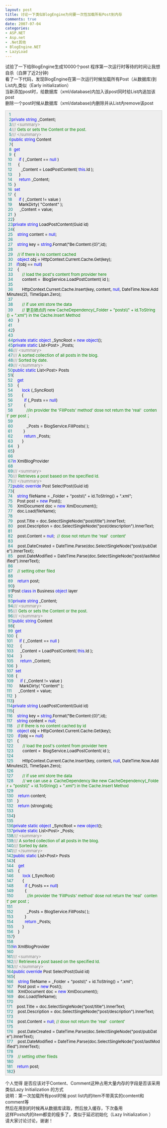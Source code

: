 ```yaml
---
layout: post
title: 讨论一下类似BlogEngine为何要一次性加载所有Post到内存
comments: true
date: 2007-07-04
categories:
- ASP.NET
- Asp.net
- .Net其他
- BlogEngine.NET
- LazyLoad
---
```


<p>试验了一下给BlogEngine生成10000个post 程序第一次运行时等待的时间让我想自杀（白屏了近2分钟)<br />看了一下代码，发现BlogEngine在第一次运行时候加载所有Post（从数据库)到List内,类似（Early initialization）<br />当新添加post时，给数据库（xml/database)内加入该post同时给List内追加该post<br />删除一个post时候从数据库（xml/database)内删除并从List内remove该post</p>
<div style="padding-right: 5px; padding-left: 4px; font-size: 13px; padding-bottom: 4px; width: 98%; word-break: break-all; padding-top: 4px; background-color: #eeeeee; border: #cccccc 1px solid;">
<span style="COLOR: #008080">  1</span><span style="COLOR: #000000"><br /></span><span style="COLOR: #008080">  2</span><span style="COLOR: #0000ff">private</span><span style="COLOR: #000000"> </span><span style="COLOR: #0000ff">string</span><span style="COLOR: #000000"> _Content;<br /></span><span style="COLOR: #008080">  3</span><span id="Codehighlighter1_26_96_Closed_Text" style="BORDER-RIGHT: #808080 1px solid; BORDER-TOP: #808080 1px solid; DISPLAY: none; BORDER-LEFT: #808080 1px solid; BORDER-BOTTOM: #808080 1px solid; BACKGROUND-COLOR: #ffffff">/**/</span><span id="Codehighlighter1_26_96_Open_Text"><span style="COLOR: #808080">///</span><span style="COLOR: #008000"> </span><span style="COLOR: #808080">&lt;summary&gt;</span><span style="COLOR: #008000"><br /></span><span style="COLOR: #008080">  4</span><span style="COLOR: #808080">///</span><span style="COLOR: #008000"> Gets or sets the Content or the post.<br /></span><span style="COLOR: #008080">  5</span><span style="COLOR: #808080">///</span><span style="COLOR: #008000"> </span><span style="COLOR: #808080">&lt;/summary&gt;</span></span><br /><span style="COLOR: #008080">  6</span><span style="COLOR: #0000ff">public</span><span style="COLOR: #000000"> </span><span style="COLOR: #0000ff">string</span><span style="COLOR: #000000"> Content<br /></span><span style="COLOR: #008080">  7</span><span id="Codehighlighter1_119_341_Open_Text"><span style="COLOR: #000000">{<br /></span><span style="COLOR: #008080">  8</span><span style="COLOR: #000000">  </span><span style="COLOR: #0000ff">get</span><span style="COLOR: #000000"><br /></span><span style="COLOR: #008080">  9</span><span style="COLOR: #000000">  </span><span id="Codehighlighter1_129_243_Open_Text"><span style="COLOR: #000000">{<br /></span><span style="COLOR: #008080"> 10</span><span style="COLOR: #000000">      </span><span style="COLOR: #0000ff">if</span><span style="COLOR: #000000"> ( _Content </span><span style="COLOR: #000000">==</span><span style="COLOR: #000000"> </span><span style="COLOR: #0000ff">null</span><span style="COLOR: #000000"> )<br /></span><span style="COLOR: #008080"> 11</span><span style="COLOR: #000000">      </span><span id="Codehighlighter1_167_216_Open_Text"><span style="COLOR: #000000">{<br /></span><span style="COLOR: #008080"> 12</span><span style="COLOR: #000000">        _Content </span><span style="COLOR: #000000">=</span><span style="COLOR: #000000"> LoadPostContent( </span><span style="COLOR: #0000ff">this</span><span style="COLOR: #000000">.Id );<br /></span><span style="COLOR: #008080"> 13</span><span style="COLOR: #000000">      }</span></span><span style="COLOR: #000000"><br /></span><span style="COLOR: #008080"> 14</span><span style="COLOR: #000000">      </span><span style="COLOR: #0000ff">return</span><span style="COLOR: #000000"> _Content;<br /></span><span style="COLOR: #008080"> 15</span><span style="COLOR: #000000">  }</span></span><span style="COLOR: #000000"><br /></span><span style="COLOR: #008080"> 16</span><span style="COLOR: #000000">  </span><span style="COLOR: #0000ff">set</span><span style="COLOR: #000000"><br /></span><span style="COLOR: #008080"> 17</span><span style="COLOR: #000000">  </span><span id="Codehighlighter1_253_339_Open_Text"><span style="COLOR: #000000">{<br /></span><span style="COLOR: #008080"> 18</span><span style="COLOR: #000000">      </span><span style="COLOR: #0000ff">if</span><span style="COLOR: #000000"> ( _Content </span><span style="COLOR: #000000">!=</span><span style="COLOR: #000000"> value )<br /></span><span style="COLOR: #008080"> 19</span><span style="COLOR: #000000">      MarkDirty( </span><span style="COLOR: #000000">"</span><span style="COLOR: #000000">Content</span><span style="COLOR: #000000">"</span><span style="COLOR: #000000"> );<br /></span><span style="COLOR: #008080"> 20</span><span style="COLOR: #000000">      _Content </span><span style="COLOR: #000000">=</span><span style="COLOR: #000000"> value;<br /></span><span style="COLOR: #008080"> 21</span><span style="COLOR: #000000">  }</span></span><span style="COLOR: #000000"><br /></span><span style="COLOR: #008080"> 22</span><span style="COLOR: #000000">}</span></span><span style="COLOR: #000000"><br /></span><span style="COLOR: #008080"> 23</span><span style="COLOR: #0000ff">private</span><span style="COLOR: #000000"> </span><span style="COLOR: #0000ff">string</span><span style="COLOR: #000000"> LoadPostContent(Guid id)<br /></span><span style="COLOR: #008080"> 24</span><span id="Codehighlighter1_383_913_Open_Text"><span style="COLOR: #000000">{    <br /></span><span style="COLOR: #008080"> 25</span><span style="COLOR: #000000">    </span><span style="COLOR: #0000ff">string</span><span style="COLOR: #000000"> content </span><span style="COLOR: #000000">=</span><span style="COLOR: #000000"> </span><span style="COLOR: #0000ff">null</span><span style="COLOR: #000000">;<br /></span><span style="COLOR: #008080"> 26</span><span style="COLOR: #000000">    <br /></span><span style="COLOR: #008080"> 27</span><span style="COLOR: #000000">    </span><span style="COLOR: #0000ff">string</span><span style="COLOR: #000000"> key </span><span style="COLOR: #000000">=</span><span style="COLOR: #000000"> </span><span style="COLOR: #0000ff">string</span><span style="COLOR: #000000">.Format(</span><span style="COLOR: #000000">"</span><span style="COLOR: #000000">Be:Content:{0}</span><span style="COLOR: #000000">"</span><span style="COLOR: #000000">,id);<br /></span><span style="COLOR: #008080"> 28</span><span style="COLOR: #000000">    <br /></span><span style="COLOR: #008080"> 29</span><span style="COLOR: #000000">    </span><span style="COLOR: #008000">//</span><span style="COLOR: #008000"> if there is no content cached</span><span style="COLOR: #008000"><br /></span><span style="COLOR: #008080"> 30</span><span style="COLOR: #000000">    </span><span style="COLOR: #0000ff">object</span><span style="COLOR: #000000"> obj </span><span style="COLOR: #000000">=</span><span style="COLOR: #000000"> HttpContext.Current.Cache.Get(key);<br /></span><span style="COLOR: #008080"> 31</span><span style="COLOR: #000000">    </span><span style="COLOR: #0000ff">if</span><span style="COLOR: #000000">(obj </span><span style="COLOR: #000000">==</span><span style="COLOR: #000000"> </span><span style="COLOR: #0000ff">null</span><span style="COLOR: #000000">)<br /></span><span style="COLOR: #008080"> 32</span><span style="COLOR: #000000">    </span><span id="Codehighlighter1_566_910_Open_Text"><span style="COLOR: #000000">{<br /></span><span style="COLOR: #008080"> 33</span><span style="COLOR: #000000">        </span><span style="COLOR: #008000">//</span><span style="COLOR: #008000"> load the post's content from provider here</span><span style="COLOR: #008000"><br /></span><span style="COLOR: #008080"> 34</span><span style="COLOR: #000000">        content </span><span style="COLOR: #000000">=</span><span style="COLOR: #000000">  BlogService.LoadPostContent( id );<br /></span><span style="COLOR: #008080"> 35</span><span style="COLOR: #000000">        <br /></span><span style="COLOR: #008080"> 36</span><span style="COLOR: #000000">        HttpContext.Current.Cache.Insert(key, content, </span><span style="COLOR: #0000ff">null</span><span style="COLOR: #000000">, DateTime.Now.AddMinutes(</span><span style="COLOR: #000000">2</span><span style="COLOR: #000000">), TimeSpan.Zero);<br /></span><span style="COLOR: #008080"> 37</span><span style="COLOR: #000000">            <br /></span><span style="COLOR: #008080"> 38</span><span style="COLOR: #000000">        </span><span style="COLOR: #008000">//</span><span style="COLOR: #008000"> if use xml store the data <br /></span><span style="COLOR: #008080"> 39</span><span style="COLOR: #008000">        </span><span style="COLOR: #008000">//</span><span style="COLOR: #008000"> 更丑陋点的 new CacheDependency(_Folder + "posts\\" + id.ToString() + ".xml") in the Cache.Insert Method </span><span style="COLOR: #008000"><br /></span><span style="COLOR: #008080"> 40</span><span style="COLOR: #000000">    }</span></span><span style="COLOR: #000000"><br /></span><span style="COLOR: #008080"> 41</span><span style="COLOR: #000000"><br /></span><span style="COLOR: #008080"> 42</span><span style="COLOR: #000000">}</span></span><span style="COLOR: #000000"><br /></span><span style="COLOR: #008080"> 43</span><span style="COLOR: #000000"><br /></span><span style="COLOR: #008080"> 44</span><span style="COLOR: #0000ff">private</span><span style="COLOR: #000000"> </span><span style="COLOR: #0000ff">static</span><span style="COLOR: #000000"> </span><span style="COLOR: #0000ff">object</span><span style="COLOR: #000000"> _SyncRoot </span><span style="COLOR: #000000">=</span><span style="COLOR: #000000"> </span><span style="COLOR: #0000ff">new</span><span style="COLOR: #000000"> </span><span style="COLOR: #0000ff">object</span><span style="COLOR: #000000">();<br /></span><span style="COLOR: #008080"> 45</span><span style="COLOR: #0000ff">private</span><span style="COLOR: #000000"> </span><span style="COLOR: #0000ff">static</span><span style="COLOR: #000000"> List</span><span style="COLOR: #000000">&lt;</span><span style="COLOR: #000000">Post</span><span style="COLOR: #000000">&gt;</span><span style="COLOR: #000000"> _Posts;<br /></span><span style="COLOR: #008080"> 46</span><span id="Codehighlighter1_998_1096_Closed_Text" style="BORDER-RIGHT: #808080 1px solid; BORDER-TOP: #808080 1px solid; DISPLAY: none; BORDER-LEFT: #808080 1px solid; BORDER-BOTTOM: #808080 1px solid; BACKGROUND-COLOR: #ffffff">/**/</span><span id="Codehighlighter1_998_1096_Open_Text"><span style="COLOR: #808080">///</span><span style="COLOR: #008000"> </span><span style="COLOR: #808080">&lt;summary&gt;</span><span style="COLOR: #008000"><br /></span><span style="COLOR: #008080"> 47</span><span style="COLOR: #808080">///</span><span style="COLOR: #008000"> A sorted collection of all posts in the blog.<br /></span><span style="COLOR: #008080"> 48</span><span style="COLOR: #808080">///</span><span style="COLOR: #008000"> Sorted by date.<br /></span><span style="COLOR: #008080"> 49</span><span style="COLOR: #808080">///</span><span style="COLOR: #008000"> </span><span style="COLOR: #808080">&lt;/summary&gt;</span></span><br /><span style="COLOR: #008080"> 50</span><span style="COLOR: #0000ff">public</span><span style="COLOR: #000000"> </span><span style="COLOR: #0000ff">static</span><span style="COLOR: #000000"> List</span><span style="COLOR: #000000">&lt;</span><span style="COLOR: #000000">Post</span><span style="COLOR: #000000">&gt;</span><span style="COLOR: #000000"> Posts<br /></span><span style="COLOR: #008080"> 51</span><span id="Codehighlighter1_1128_1351_Open_Text"><span style="COLOR: #000000">{<br /></span><span style="COLOR: #008080"> 52</span><span style="COLOR: #000000">    </span><span style="COLOR: #0000ff">get</span><span style="COLOR: #000000"><br /></span><span style="COLOR: #008080"> 53</span><span style="COLOR: #000000">    </span><span id="Codehighlighter1_1136_1349_Open_Text"><span style="COLOR: #000000">{<br /></span><span style="COLOR: #008080"> 54</span><span style="COLOR: #000000">        </span><span style="COLOR: #0000ff">lock</span><span style="COLOR: #000000"> (_SyncRoot)<br /></span><span style="COLOR: #008080"> 55</span><span style="COLOR: #000000">        </span><span id="Codehighlighter1_1159_1346_Open_Text"><span style="COLOR: #000000">{<br /></span><span style="COLOR: #008080"> 56</span><span style="COLOR: #000000"><img src="/images/hbz_images/9432c27b-2893-4018-946c-4bf16f270ce1.gif0" alt="" align="top">          </span><span style="COLOR: #0000ff">if</span><span style="COLOR: #000000"> (_Posts </span><span style="COLOR: #000000">==</span><span style="COLOR: #000000"> </span><span style="COLOR: #0000ff">null</span><span style="COLOR: #000000">)<br /></span><span style="COLOR: #008080"> 57</span><span style="COLOR: #000000"><img id="Codehighlighter1_1189_1323_Open_Image" onclick="this.style.display='none'; Codehighlighter1_1189_1323_Open_Text.style.display='none'; Codehighlighter1_1189_1323_Closed_Image.style.display='inline'; Codehighlighter1_1189_1323_Closed_Text.style.display='inline';" src="/images/hbz_images/9432c27b-2893-4018-946c-4bf16f270ce1.gif3" alt="" align="top">          </span><span id="Codehighlighter1_1189_1323_Open_Text"><span style="COLOR: #000000">{<br /></span><span style="COLOR: #008080"> 58</span><span style="COLOR: #000000">            </span><span style="COLOR: #008000">//</span><span style="COLOR: #008000">in provider the 'FillPosts' method' dose not return the 'real'  content' per post； </span><span style="COLOR: #008000"><br /></span><span style="COLOR: #008080"> 59</span><span style="COLOR: #008000"><img src="/images/hbz_images/9432c27b-2893-4018-946c-4bf16f270ce1.gif0" alt="" align="top"></span><span style="COLOR: #000000"><br /></span><span style="COLOR: #008080"> 60</span><span style="COLOR: #000000"><img src="/images/hbz_images/9432c27b-2893-4018-946c-4bf16f270ce1.gif0" alt="" align="top">            _Posts </span><span style="COLOR: #000000">=</span><span style="COLOR: #000000"> BlogService.FillPosts( );<br /></span><span style="COLOR: #008080"> 61</span><span style="COLOR: #000000">          }</span></span><span style="COLOR: #000000"><br /></span><span style="COLOR: #008080"> 62</span><span style="COLOR: #000000">          </span><span style="COLOR: #0000ff">return</span><span style="COLOR: #000000"> _Posts;<br /></span><span style="COLOR: #008080"> 63</span><span style="COLOR: #000000">        }</span></span><span style="COLOR: #000000"><br /></span><span style="COLOR: #008080"> 64</span><span style="COLOR: #000000">    }</span></span><span style="COLOR: #000000"><br /></span><span style="COLOR: #008080"> 65</span><span style="COLOR: #000000">}</span></span><span style="COLOR: #000000"><br /></span><span style="COLOR: #008080"> 66</span><span style="COLOR: #000000"><br /></span><span style="COLOR: #008080"> 67</span><span style="COLOR: #0000ff">in</span><span style="COLOR: #000000"> XmlBlogProvider<br /></span><span style="COLOR: #008080"> 68</span><span style="COLOR: #000000"><br /></span><span style="COLOR: #008080"> 69</span><span id="Codehighlighter1_1374_1450_Closed_Text" style="BORDER-RIGHT: #808080 1px solid; BORDER-TOP: #808080 1px solid; DISPLAY: none; BORDER-LEFT: #808080 1px solid; BORDER-BOTTOM: #808080 1px solid; BACKGROUND-COLOR: #ffffff">/**/</span><span id="Codehighlighter1_1374_1450_Open_Text"><span style="COLOR: #808080">///</span><span style="COLOR: #008000"> </span><span style="COLOR: #808080">&lt;summary&gt;</span><span style="COLOR: #008000"><br /></span><span style="COLOR: #008080"> 70</span><span style="COLOR: #008000"><img src="/images/hbz_images/9432c27b-2893-4018-946c-4bf16f270ce1.gif0" alt="" align="top"></span><span style="COLOR: #808080">///</span><span style="COLOR: #008000"> Retrieves a post based on the specified Id.<br /></span><span style="COLOR: #008080"> 71</span><span style="COLOR: #008000"><img src="/images/hbz_images/9432c27b-2893-4018-946c-4bf16f270ce1.gif1" alt="" align="top"></span><span style="COLOR: #808080">///</span><span style="COLOR: #008000"> </span><span style="COLOR: #808080">&lt;/summary&gt;</span></span><br /><span style="COLOR: #008080"> 72</span><img src="/images/hbz_images/c235e789-7a8e-44fc-aa05-76f3ffaeceec.gif7" alt="" align="top"><span style="COLOR: #0000ff">public</span><span style="COLOR: #000000"> </span><span style="COLOR: #0000ff">override</span><span style="COLOR: #000000"> Post SelectPost(Guid id)<br /></span><span style="COLOR: #008080"> 73</span><span style="COLOR: #000000"><img id="Codehighlighter1_1492_2058_Open_Image" onclick="this.style.display='none'; Codehighlighter1_1492_2058_Open_Text.style.display='none'; Codehighlighter1_1492_2058_Closed_Image.style.display='inline'; Codehighlighter1_1492_2058_Closed_Text.style.display='inline';" src="/images/hbz_images/c235e789-7a8e-44fc-aa05-76f3ffaeceec.gif8" alt="" align="top"><img id="Codehighlighter1_1492_2058_Closed_Image" style="DISPLAY: none" onclick="this.style.display='none'; Codehighlighter1_1492_2058_Closed_Text.style.display='none'; Codehighlighter1_1492_2058_Open_Image.style.display='inline'; Codehighlighter1_1492_2058_Open_Text.style.display='inline';" src="/images/hbz_images/c235e789-7a8e-44fc-aa05-76f3ffaeceec.gif9" alt="" align="top"></span><span id="Codehighlighter1_1492_2058_Closed_Text" style="BORDER-RIGHT: #808080 1px solid; BORDER-TOP: #808080 1px solid; DISPLAY: none; BORDER-LEFT: #808080 1px solid; BORDER-BOTTOM: #808080 1px solid; BACKGROUND-COLOR: #ffffff"><img src="/images/hbz_images/9432c27b-2893-4018-946c-4bf16f270ce1.gif2" alt=""></span><span id="Codehighlighter1_1492_2058_Open_Text"><span style="COLOR: #000000">{<br /></span><span style="COLOR: #008080"> 74</span><span style="COLOR: #000000"><img src="/images/hbz_images/9432c27b-2893-4018-946c-4bf16f270ce1.gif0" alt="" align="top">    </span><span style="COLOR: #0000ff">string</span><span style="COLOR: #000000"> fileName </span><span style="COLOR: #000000">=</span><span style="COLOR: #000000"> _Folder </span><span style="COLOR: #000000">+</span><span style="COLOR: #000000"> </span><span style="COLOR: #000000">"</span><span style="COLOR: #000000">posts\\</span><span style="COLOR: #000000">"</span><span style="COLOR: #000000"> </span><span style="COLOR: #000000">+</span><span style="COLOR: #000000"> id.ToString() </span><span style="COLOR: #000000">+</span><span style="COLOR: #000000"> </span><span style="COLOR: #000000">"</span><span style="COLOR: #000000">.xml</span><span style="COLOR: #000000">"</span><span style="COLOR: #000000">;<br /></span><span style="COLOR: #008080"> 75</span><span style="COLOR: #000000"><img src="/images/hbz_images/9432c27b-2893-4018-946c-4bf16f270ce1.gif0" alt="" align="top">    Post post </span><span style="COLOR: #000000">=</span><span style="COLOR: #000000"> </span><span style="COLOR: #0000ff">new</span><span style="COLOR: #000000"> Post();<br /></span><span style="COLOR: #008080"> 76</span><span style="COLOR: #000000"><img src="/images/hbz_images/9432c27b-2893-4018-946c-4bf16f270ce1.gif0" alt="" align="top">    XmlDocument doc </span><span style="COLOR: #000000">=</span><span style="COLOR: #000000"> </span><span style="COLOR: #0000ff">new</span><span style="COLOR: #000000"> XmlDocument();<br /></span><span style="COLOR: #008080"> 77</span><span style="COLOR: #000000"><img src="/images/hbz_images/9432c27b-2893-4018-946c-4bf16f270ce1.gif0" alt="" align="top">    doc.Load(fileName);<br /></span><span style="COLOR: #008080"> 78</span><span style="COLOR: #000000"><img src="/images/hbz_images/9432c27b-2893-4018-946c-4bf16f270ce1.gif0" alt="" align="top"><br /></span><span style="COLOR: #008080"> 79</span><span style="COLOR: #000000"><img src="/images/hbz_images/9432c27b-2893-4018-946c-4bf16f270ce1.gif0" alt="" align="top">    post.Title </span><span style="COLOR: #000000">=</span><span style="COLOR: #000000"> doc.SelectSingleNode(</span><span style="COLOR: #000000">"</span><span style="COLOR: #000000">post/title</span><span style="COLOR: #000000">"</span><span style="COLOR: #000000">).InnerText;<br /></span><span style="COLOR: #008080"> 80</span><span style="COLOR: #000000"><img src="/images/hbz_images/9432c27b-2893-4018-946c-4bf16f270ce1.gif0" alt="" align="top">    post.Description </span><span style="COLOR: #000000">=</span><span style="COLOR: #000000"> doc.SelectSingleNode(</span><span style="COLOR: #000000">"</span><span style="COLOR: #000000">post/description</span><span style="COLOR: #000000">"</span><span style="COLOR: #000000">).InnerText;<br /></span><span style="COLOR: #008080"> 81</span><span style="COLOR: #000000"><img src="/images/hbz_images/9432c27b-2893-4018-946c-4bf16f270ce1.gif0" alt="" align="top"><br /></span><span style="COLOR: #008080"> 82</span><span style="COLOR: #000000"><img src="/images/hbz_images/9432c27b-2893-4018-946c-4bf16f270ce1.gif0" alt="" align="top">    post.Content </span><span style="COLOR: #000000">=</span><span style="COLOR: #000000"> </span><span style="COLOR: #0000ff">null</span><span style="COLOR: #000000">;  </span><span style="COLOR: #008000">//</span><span style="COLOR: #008000"> dose not return the 'real'  content'</span><span style="COLOR: #008000"><br /></span><span style="COLOR: #008080"> 83</span><span style="COLOR: #008000"><img src="/images/hbz_images/9432c27b-2893-4018-946c-4bf16f270ce1.gif0" alt="" align="top"></span><span style="COLOR: #000000"><br /></span><span style="COLOR: #008080"> 84</span><span style="COLOR: #000000"><img src="/images/hbz_images/9432c27b-2893-4018-946c-4bf16f270ce1.gif0" alt="" align="top">    post.DateCreated </span><span style="COLOR: #000000">=</span><span style="COLOR: #000000"> DateTime.Parse(doc.SelectSingleNode(</span><span style="COLOR: #000000">"</span><span style="COLOR: #000000">post/pubDate</span><span style="COLOR: #000000">"</span><span style="COLOR: #000000">).InnerText);<br /></span><span style="COLOR: #008080"> 85</span><span style="COLOR: #000000"><img src="/images/hbz_images/9432c27b-2893-4018-946c-4bf16f270ce1.gif0" alt="" align="top">    post.DateModified </span><span style="COLOR: #000000">=</span><span style="COLOR: #000000"> DateTime.Parse(doc.SelectSingleNode(</span><span style="COLOR: #000000">"</span><span style="COLOR: #000000">post/lastModified</span><span style="COLOR: #000000">"</span><span style="COLOR: #000000">).InnerText);<br /></span><span style="COLOR: #008080"> 86</span><span style="COLOR: #000000"><img src="/images/hbz_images/9432c27b-2893-4018-946c-4bf16f270ce1.gif0" alt="" align="top">    <br /></span><span style="COLOR: #008080"> 87</span><span style="COLOR: #000000"><img src="/images/hbz_images/9432c27b-2893-4018-946c-4bf16f270ce1.gif0" alt="" align="top">    </span><span style="COLOR: #008000">//</span><span style="COLOR: #008000"> setting other filed</span><span style="COLOR: #008000"><br /></span><span style="COLOR: #008080"> 88</span><span style="COLOR: #008000"><img src="/images/hbz_images/9432c27b-2893-4018-946c-4bf16f270ce1.gif0" alt="" align="top"></span><span style="COLOR: #000000"><br /></span><span style="COLOR: #008080"> 89</span><span style="COLOR: #000000"><img src="/images/hbz_images/9432c27b-2893-4018-946c-4bf16f270ce1.gif0" alt="" align="top">    </span><span style="COLOR: #0000ff">return</span><span style="COLOR: #000000"> post;<br /></span><span style="COLOR: #008080"> 90</span><span style="COLOR: #000000"><img src="/images/hbz_images/9432c27b-2893-4018-946c-4bf16f270ce1.gif1" alt="" align="top">}</span></span><span style="COLOR: #000000"><br /></span><span style="COLOR: #008080"> 91</span><span style="COLOR: #000000"><img src="/images/hbz_images/c235e789-7a8e-44fc-aa05-76f3ffaeceec.gif7" alt="" align="top">Post </span><span style="COLOR: #0000ff">class</span><span style="COLOR: #000000"> </span><span style="COLOR: #0000ff">in</span><span style="COLOR: #000000"> Business </span><span style="COLOR: #0000ff">object</span><span style="COLOR: #000000"> layer<br /></span><span style="COLOR: #008080"> 92</span><span style="COLOR: #000000"><img src="/images/hbz_images/c235e789-7a8e-44fc-aa05-76f3ffaeceec.gif7" alt="" align="top"><br /></span><span style="COLOR: #008080"> 93</span><span style="COLOR: #000000"><img src="/images/hbz_images/c235e789-7a8e-44fc-aa05-76f3ffaeceec.gif7" alt="" align="top"></span><span style="COLOR: #0000ff">private</span><span style="COLOR: #000000"> </span><span style="COLOR: #0000ff">string</span><span style="COLOR: #000000"> _Content;<br /></span><span style="COLOR: #008080"> 94</span><span style="COLOR: #000000"><img id="Codehighlighter1_2122_2192_Open_Image" onclick="this.style.display='none'; Codehighlighter1_2122_2192_Open_Text.style.display='none'; Codehighlighter1_2122_2192_Closed_Image.style.display='inline'; Codehighlighter1_2122_2192_Closed_Text.style.display='inline';" src="/images/hbz_images/c235e789-7a8e-44fc-aa05-76f3ffaeceec.gif8" alt="" align="top"><img id="Codehighlighter1_2122_2192_Closed_Image" style="DISPLAY: none" onclick="this.style.display='none'; Codehighlighter1_2122_2192_Closed_Text.style.display='none'; Codehighlighter1_2122_2192_Open_Image.style.display='inline'; Codehighlighter1_2122_2192_Open_Text.style.display='inline';" src="/images/hbz_images/c235e789-7a8e-44fc-aa05-76f3ffaeceec.gif9" alt="" align="top"></span><span id="Codehighlighter1_2122_2192_Closed_Text" style="BORDER-RIGHT: #808080 1px solid; BORDER-TOP: #808080 1px solid; DISPLAY: none; BORDER-LEFT: #808080 1px solid; BORDER-BOTTOM: #808080 1px solid; BACKGROUND-COLOR: #ffffff">/**/</span><span id="Codehighlighter1_2122_2192_Open_Text"><span style="COLOR: #808080">///</span><span style="COLOR: #008000"> </span><span style="COLOR: #808080">&lt;summary&gt;</span><span style="COLOR: #008000"><br /></span><span style="COLOR: #008080"> 95</span><span style="COLOR: #008000"><img src="/images/hbz_images/9432c27b-2893-4018-946c-4bf16f270ce1.gif0" alt="" align="top"></span><span style="COLOR: #808080">///</span><span style="COLOR: #008000"> Gets or sets the Content or the post.<br /></span><span style="COLOR: #008080"> 96</span><span style="COLOR: #008000"><img src="/images/hbz_images/9432c27b-2893-4018-946c-4bf16f270ce1.gif1" alt="" align="top"></span><span style="COLOR: #808080">///</span><span style="COLOR: #008000"> </span><span style="COLOR: #808080">&lt;/summary&gt;</span></span><br /><span style="COLOR: #008080"> 97</span><img src="/images/hbz_images/c235e789-7a8e-44fc-aa05-76f3ffaeceec.gif7" alt="" align="top"><span style="COLOR: #0000ff">public</span><span style="COLOR: #000000"> </span><span style="COLOR: #0000ff">string</span><span style="COLOR: #000000"> Content<br /></span><span style="COLOR: #008080"> 98</span><span style="COLOR: #000000"><img id="Codehighlighter1_2215_2438_Open_Image" onclick="this.style.display='none'; Codehighlighter1_2215_2438_Open_Text.style.display='none'; Codehighlighter1_2215_2438_Closed_Image.style.display='inline'; Codehighlighter1_2215_2438_Closed_Text.style.display='inline';" src="/images/hbz_images/c235e789-7a8e-44fc-aa05-76f3ffaeceec.gif8" alt="" align="top"><img id="Codehighlighter1_2215_2438_Closed_Image" style="DISPLAY: none" onclick="this.style.display='none'; Codehighlighter1_2215_2438_Closed_Text.style.display='none'; Codehighlighter1_2215_2438_Open_Image.style.display='inline'; Codehighlighter1_2215_2438_Open_Text.style.display='inline';" src="/images/hbz_images/c235e789-7a8e-44fc-aa05-76f3ffaeceec.gif9" alt="" align="top"></span><span id="Codehighlighter1_2215_2438_Closed_Text" style="BORDER-RIGHT: #808080 1px solid; BORDER-TOP: #808080 1px solid; DISPLAY: none; BORDER-LEFT: #808080 1px solid; BORDER-BOTTOM: #808080 1px solid; BACKGROUND-COLOR: #ffffff"><img src="/images/hbz_images/9432c27b-2893-4018-946c-4bf16f270ce1.gif2" alt=""></span><span id="Codehighlighter1_2215_2438_Open_Text"><span style="COLOR: #000000">{<br /></span><span style="COLOR: #008080"> 99</span><span style="COLOR: #000000"><img src="/images/hbz_images/9432c27b-2893-4018-946c-4bf16f270ce1.gif0" alt="" align="top">  </span><span style="COLOR: #0000ff">get</span><span style="COLOR: #000000"><br /></span><span style="COLOR: #008080">100</span><span style="COLOR: #000000"><img id="Codehighlighter1_2225_2340_Open_Image" onclick="this.style.display='none'; Codehighlighter1_2225_2340_Open_Text.style.display='none'; Codehighlighter1_2225_2340_Closed_Image.style.display='inline'; Codehighlighter1_2225_2340_Closed_Text.style.display='inline';" src="/images/hbz_images/9432c27b-2893-4018-946c-4bf16f270ce1.gif3" alt="" align="top"><img id="Codehighlighter1_2225_2340_Closed_Image" style="DISPLAY: none" onclick="this.style.display='none'; Codehighlighter1_2225_2340_Closed_Text.style.display='none'; Codehighlighter1_2225_2340_Open_Image.style.display='inline'; Codehighlighter1_2225_2340_Open_Text.style.display='inline';" src="/images/hbz_images/9432c27b-2893-4018-946c-4bf16f270ce1.gif4" alt="" align="top">  </span><span id="Codehighlighter1_2225_2340_Closed_Text" style="BORDER-RIGHT: #808080 1px solid; BORDER-TOP: #808080 1px solid; DISPLAY: none; BORDER-LEFT: #808080 1px solid; BORDER-BOTTOM: #808080 1px solid; BACKGROUND-COLOR: #ffffff"><img src="/images/hbz_images/9432c27b-2893-4018-946c-4bf16f270ce1.gif2" alt=""></span><span id="Codehighlighter1_2225_2340_Open_Text"><span style="COLOR: #000000">{<br /></span><span style="COLOR: #008080">101</span><span style="COLOR: #000000"><img src="/images/hbz_images/9432c27b-2893-4018-946c-4bf16f270ce1.gif0" alt="" align="top">      </span><span style="COLOR: #0000ff">if</span><span style="COLOR: #000000"> ( _Content </span><span style="COLOR: #000000">==</span><span style="COLOR: #000000"> </span><span style="COLOR: #0000ff">null</span><span style="COLOR: #000000"> )<br /></span><span style="COLOR: #008080">102</span><span style="COLOR: #000000"><img id="Codehighlighter1_2263_2313_Open_Image" onclick="this.style.display='none'; Codehighlighter1_2263_2313_Open_Text.style.display='none'; Codehighlighter1_2263_2313_Closed_Image.style.display='inline'; Codehighlighter1_2263_2313_Closed_Text.style.display='inline';" src="/images/hbz_images/9432c27b-2893-4018-946c-4bf16f270ce1.gif3" alt="" align="top"><img id="Codehighlighter1_2263_2313_Closed_Image" style="DISPLAY: none" onclick="this.style.display='none'; Codehighlighter1_2263_2313_Closed_Text.style.display='none'; Codehighlighter1_2263_2313_Open_Image.style.display='inline'; Codehighlighter1_2263_2313_Open_Text.style.display='inline';" src="/images/hbz_images/9432c27b-2893-4018-946c-4bf16f270ce1.gif4" alt="" align="top">      </span><span id="Codehighlighter1_2263_2313_Closed_Text" style="BORDER-RIGHT: #808080 1px solid; BORDER-TOP: #808080 1px solid; DISPLAY: none; BORDER-LEFT: #808080 1px solid; BORDER-BOTTOM: #808080 1px solid; BACKGROUND-COLOR: #ffffff"><img src="/images/hbz_images/9432c27b-2893-4018-946c-4bf16f270ce1.gif2" alt=""></span><span id="Codehighlighter1_2263_2313_Open_Text"><span style="COLOR: #000000">{<br /></span><span style="COLOR: #008080">103</span><span style="COLOR: #000000"><img src="/images/hbz_images/9432c27b-2893-4018-946c-4bf16f270ce1.gif0" alt="" align="top">      _Content </span><span style="COLOR: #000000">=</span><span style="COLOR: #000000"> LoadPostContent( </span><span style="COLOR: #0000ff">this</span><span style="COLOR: #000000">.Id );<br /></span><span style="COLOR: #008080">104</span><span style="COLOR: #000000"><img src="/images/hbz_images/9432c27b-2893-4018-946c-4bf16f270ce1.gif5" alt="" align="top">      }</span></span><span style="COLOR: #000000"><br /></span><span style="COLOR: #008080">105</span><span style="COLOR: #000000"><img src="/images/hbz_images/9432c27b-2893-4018-946c-4bf16f270ce1.gif0" alt="" align="top">      </span><span style="COLOR: #0000ff">return</span><span style="COLOR: #000000"> _Content;<br /></span><span style="COLOR: #008080">106</span><span style="COLOR: #000000"><img src="/images/hbz_images/9432c27b-2893-4018-946c-4bf16f270ce1.gif5" alt="" align="top">  }</span></span><span style="COLOR: #000000"><br /></span><span style="COLOR: #008080">107</span><span style="COLOR: #000000"><img src="/images/hbz_images/9432c27b-2893-4018-946c-4bf16f270ce1.gif0" alt="" align="top">  </span><span style="COLOR: #0000ff">set</span><span style="COLOR: #000000"><br /></span><span style="COLOR: #008080">108</span><span style="COLOR: #000000"><img id="Codehighlighter1_2350_2436_Open_Image" onclick="this.style.display='none'; Codehighlighter1_2350_2436_Open_Text.style.display='none'; Codehighlighter1_2350_2436_Closed_Image.style.display='inline'; Codehighlighter1_2350_2436_Closed_Text.style.display='inline';" src="/images/hbz_images/9432c27b-2893-4018-946c-4bf16f270ce1.gif3" alt="" align="top"><img id="Codehighlighter1_2350_2436_Closed_Image" style="DISPLAY: none" onclick="this.style.display='none'; Codehighlighter1_2350_2436_Closed_Text.style.display='none'; Codehighlighter1_2350_2436_Open_Image.style.display='inline'; Codehighlighter1_2350_2436_Open_Text.style.display='inline';" src="/images/hbz_images/9432c27b-2893-4018-946c-4bf16f270ce1.gif4" alt="" align="top">  </span><span id="Codehighlighter1_2350_2436_Closed_Text" style="BORDER-RIGHT: #808080 1px solid; BORDER-TOP: #808080 1px solid; DISPLAY: none; BORDER-LEFT: #808080 1px solid; BORDER-BOTTOM: #808080 1px solid; BACKGROUND-COLOR: #ffffff"><img src="/images/hbz_images/9432c27b-2893-4018-946c-4bf16f270ce1.gif2" alt=""></span><span id="Codehighlighter1_2350_2436_Open_Text"><span style="COLOR: #000000">{<br /></span><span style="COLOR: #008080">109</span><span style="COLOR: #000000"><img src="/images/hbz_images/9432c27b-2893-4018-946c-4bf16f270ce1.gif0" alt="" align="top">      </span><span style="COLOR: #0000ff">if</span><span style="COLOR: #000000"> ( _Content </span><span style="COLOR: #000000">!=</span><span style="COLOR: #000000"> value )<br /></span><span style="COLOR: #008080">110</span><span style="COLOR: #000000"><img src="/images/hbz_images/9432c27b-2893-4018-946c-4bf16f270ce1.gif0" alt="" align="top">      MarkDirty( </span><span style="COLOR: #000000">"</span><span style="COLOR: #000000">Content</span><span style="COLOR: #000000">"</span><span style="COLOR: #000000"> );<br /></span><span style="COLOR: #008080">111</span><span style="COLOR: #000000"><img src="/images/hbz_images/9432c27b-2893-4018-946c-4bf16f270ce1.gif0" alt="" align="top">      _Content </span><span style="COLOR: #000000">=</span><span style="COLOR: #000000"> value;<br /></span><span style="COLOR: #008080">112</span><span style="COLOR: #000000"><img src="/images/hbz_images/9432c27b-2893-4018-946c-4bf16f270ce1.gif5" alt="" align="top">  }</span></span><span style="COLOR: #000000"><br /></span><span style="COLOR: #008080">113</span><span style="COLOR: #000000"><img src="/images/hbz_images/9432c27b-2893-4018-946c-4bf16f270ce1.gif1" alt="" align="top">}</span></span><span style="COLOR: #000000"><br /></span><span style="COLOR: #008080">114</span><span style="COLOR: #000000"><img src="/images/hbz_images/c235e789-7a8e-44fc-aa05-76f3ffaeceec.gif7" alt="" align="top"></span><span style="COLOR: #0000ff">private</span><span style="COLOR: #000000"> </span><span style="COLOR: #0000ff">string</span><span style="COLOR: #000000"> LoadPostContent(Guid id)<br /></span><span style="COLOR: #008080">115</span><span style="COLOR: #000000"><img id="Codehighlighter1_2480_3081_Open_Image" onclick="this.style.display='none'; Codehighlighter1_2480_3081_Open_Text.style.display='none'; Codehighlighter1_2480_3081_Closed_Image.style.display='inline'; Codehighlighter1_2480_3081_Closed_Text.style.display='inline';" src="/images/hbz_images/c235e789-7a8e-44fc-aa05-76f3ffaeceec.gif8" alt="" align="top"><img id="Codehighlighter1_2480_3081_Closed_Image" style="DISPLAY: none" onclick="this.style.display='none'; Codehighlighter1_2480_3081_Closed_Text.style.display='none'; Codehighlighter1_2480_3081_Open_Image.style.display='inline'; Codehighlighter1_2480_3081_Open_Text.style.display='inline';" src="/images/hbz_images/c235e789-7a8e-44fc-aa05-76f3ffaeceec.gif9" alt="" align="top"></span><span id="Codehighlighter1_2480_3081_Closed_Text" style="BORDER-RIGHT: #808080 1px solid; BORDER-TOP: #808080 1px solid; DISPLAY: none; BORDER-LEFT: #808080 1px solid; BORDER-BOTTOM: #808080 1px solid; BACKGROUND-COLOR: #ffffff"><img src="/images/hbz_images/9432c27b-2893-4018-946c-4bf16f270ce1.gif2" alt=""></span><span id="Codehighlighter1_2480_3081_Open_Text"><span style="COLOR: #000000">{    <br /></span><span style="COLOR: #008080">116</span><span style="COLOR: #000000"><img src="/images/hbz_images/9432c27b-2893-4018-946c-4bf16f270ce1.gif0" alt="" align="top">    </span><span style="COLOR: #0000ff">string</span><span style="COLOR: #000000"> key </span><span style="COLOR: #000000">=</span><span style="COLOR: #000000"> </span><span style="COLOR: #0000ff">string</span><span style="COLOR: #000000">.Format(</span><span style="COLOR: #000000">"</span><span style="COLOR: #000000">Be:Content:{0}</span><span style="COLOR: #000000">"</span><span style="COLOR: #000000">,id);<br /></span><span style="COLOR: #008080">117</span><span style="COLOR: #000000"><img src="/images/hbz_images/9432c27b-2893-4018-946c-4bf16f270ce1.gif0" alt="" align="top">    </span><span style="COLOR: #0000ff">string</span><span style="COLOR: #000000"> content </span><span style="COLOR: #000000">=</span><span style="COLOR: #000000"> </span><span style="COLOR: #0000ff">null</span><span style="COLOR: #000000">;<br /></span><span style="COLOR: #008080">118</span><span style="COLOR: #000000"><img src="/images/hbz_images/9432c27b-2893-4018-946c-4bf16f270ce1.gif0" alt="" align="top">    </span><span style="COLOR: #008000">//</span><span style="COLOR: #008000"> if there is no content cached by id</span><span style="COLOR: #008000"><br /></span><span style="COLOR: #008080">119</span><span style="COLOR: #008000"><img src="/images/hbz_images/9432c27b-2893-4018-946c-4bf16f270ce1.gif0" alt="" align="top"></span><span style="COLOR: #000000">    </span><span style="COLOR: #0000ff">object</span><span style="COLOR: #000000"> obj </span><span style="COLOR: #000000">=</span><span style="COLOR: #000000"> HttpContext.Current.Cache.Get(key);<br /></span><span style="COLOR: #008080">120</span><span style="COLOR: #000000"><img src="/images/hbz_images/9432c27b-2893-4018-946c-4bf16f270ce1.gif0" alt="" align="top">    </span><span style="COLOR: #0000ff">if</span><span style="COLOR: #000000">(obj </span><span style="COLOR: #000000">==</span><span style="COLOR: #000000"> </span><span style="COLOR: #0000ff">null</span><span style="COLOR: #000000">)<br /></span><span style="COLOR: #008080">121</span><span style="COLOR: #000000"><img id="Codehighlighter1_2665_3057_Open_Image" onclick="this.style.display='none'; Codehighlighter1_2665_3057_Open_Text.style.display='none'; Codehighlighter1_2665_3057_Closed_Image.style.display='inline'; Codehighlighter1_2665_3057_Closed_Text.style.display='inline';" src="/images/hbz_images/9432c27b-2893-4018-946c-4bf16f270ce1.gif3" alt="" align="top"><img id="Codehighlighter1_2665_3057_Closed_Image" style="DISPLAY: none" onclick="this.style.display='none'; Codehighlighter1_2665_3057_Closed_Text.style.display='none'; Codehighlighter1_2665_3057_Open_Image.style.display='inline'; Codehighlighter1_2665_3057_Open_Text.style.display='inline';" src="/images/hbz_images/9432c27b-2893-4018-946c-4bf16f270ce1.gif4" alt="" align="top">    </span><span id="Codehighlighter1_2665_3057_Closed_Text" style="BORDER-RIGHT: #808080 1px solid; BORDER-TOP: #808080 1px solid; DISPLAY: none; BORDER-LEFT: #808080 1px solid; BORDER-BOTTOM: #808080 1px solid; BACKGROUND-COLOR: #ffffff"><img src="/images/hbz_images/9432c27b-2893-4018-946c-4bf16f270ce1.gif2" alt=""></span><span id="Codehighlighter1_2665_3057_Open_Text"><span style="COLOR: #000000">{<br /></span><span style="COLOR: #008080">122</span><span style="COLOR: #000000"><img src="/images/hbz_images/9432c27b-2893-4018-946c-4bf16f270ce1.gif0" alt="" align="top">        </span><span style="COLOR: #008000">//</span><span style="COLOR: #008000"> load the post's content from provider here</span><span style="COLOR: #008000"><br /></span><span style="COLOR: #008080">123</span><span style="COLOR: #008000"><img src="/images/hbz_images/9432c27b-2893-4018-946c-4bf16f270ce1.gif0" alt="" align="top"></span><span style="COLOR: #000000">        content </span><span style="COLOR: #000000">=</span><span style="COLOR: #000000">  BlogService.LoadPostContent( id );<br /></span><span style="COLOR: #008080">124</span><span style="COLOR: #000000"><img src="/images/hbz_images/9432c27b-2893-4018-946c-4bf16f270ce1.gif0" alt="" align="top">        <br /></span><span style="COLOR: #008080">125</span><span style="COLOR: #000000"><img src="/images/hbz_images/9432c27b-2893-4018-946c-4bf16f270ce1.gif0" alt="" align="top">        HttpContext.Current.Cache.Insert(key, content, </span><span style="COLOR: #0000ff">null</span><span style="COLOR: #000000">, DateTime.Now.AddMinutes(</span><span style="COLOR: #000000">2</span><span style="COLOR: #000000">), TimeSpan.Zero);<br /></span><span style="COLOR: #008080">126</span><span style="COLOR: #000000"><img src="/images/hbz_images/9432c27b-2893-4018-946c-4bf16f270ce1.gif0" alt="" align="top">            <br /></span><span style="COLOR: #008080">127</span><span style="COLOR: #000000"><img src="/images/hbz_images/9432c27b-2893-4018-946c-4bf16f270ce1.gif0" alt="" align="top">        </span><span style="COLOR: #008000">//</span><span style="COLOR: #008000"> if use xml store the data <br /></span><span style="COLOR: #008080">128</span><span style="COLOR: #008000"><img src="/images/hbz_images/9432c27b-2893-4018-946c-4bf16f270ce1.gif0" alt="" align="top">        </span><span style="COLOR: #008000">//</span><span style="COLOR: #008000"> we can use a  CacheDependency like new CacheDependency(_Folder + "posts\\" + id.ToString() + ".xml") in the Cache.Insert Method </span><span style="COLOR: #008000"><br /></span><span style="COLOR: #008080">129</span><span style="COLOR: #008000"><img src="/images/hbz_images/9432c27b-2893-4018-946c-4bf16f270ce1.gif0" alt="" align="top"></span><span style="COLOR: #000000">    <br /></span><span style="COLOR: #008080">130</span><span style="COLOR: #000000"><img src="/images/hbz_images/9432c27b-2893-4018-946c-4bf16f270ce1.gif0" alt="" align="top">    </span><span style="COLOR: #0000ff">return</span><span style="COLOR: #000000"> content;<br /></span><span style="COLOR: #008080">131</span><span style="COLOR: #000000"><img src="/images/hbz_images/9432c27b-2893-4018-946c-4bf16f270ce1.gif5" alt="" align="top">    }</span></span><span style="COLOR: #000000"><br /></span><span style="COLOR: #008080">132</span><span style="COLOR: #000000"><img src="/images/hbz_images/9432c27b-2893-4018-946c-4bf16f270ce1.gif0" alt="" align="top">    </span><span style="COLOR: #0000ff">return</span><span style="COLOR: #000000"> (strong)obj;<br /></span><span style="COLOR: #008080">133</span><span style="COLOR: #000000"><img src="/images/hbz_images/9432c27b-2893-4018-946c-4bf16f270ce1.gif0" alt="" align="top"><br /></span><span style="COLOR: #008080">134</span><span style="COLOR: #000000"><img src="/images/hbz_images/9432c27b-2893-4018-946c-4bf16f270ce1.gif1" alt="" align="top">}</span></span><span style="COLOR: #000000"><br /></span><span style="COLOR: #008080">135</span><span style="COLOR: #000000"><img src="/images/hbz_images/c235e789-7a8e-44fc-aa05-76f3ffaeceec.gif7" alt="" align="top"><br /></span><span style="COLOR: #008080">136</span><span style="COLOR: #000000"><img src="/images/hbz_images/c235e789-7a8e-44fc-aa05-76f3ffaeceec.gif7" alt="" align="top"></span><span style="COLOR: #0000ff">private</span><span style="COLOR: #000000"> </span><span style="COLOR: #0000ff">static</span><span style="COLOR: #000000"> </span><span style="COLOR: #0000ff">object</span><span style="COLOR: #000000"> _SyncRoot </span><span style="COLOR: #000000">=</span><span style="COLOR: #000000"> </span><span style="COLOR: #0000ff">new</span><span style="COLOR: #000000"> </span><span style="COLOR: #0000ff">object</span><span style="COLOR: #000000">();<br /></span><span style="COLOR: #008080">137</span><span style="COLOR: #000000"><img src="/images/hbz_images/c235e789-7a8e-44fc-aa05-76f3ffaeceec.gif7" alt="" align="top"></span><span style="COLOR: #0000ff">private</span><span style="COLOR: #000000"> </span><span style="COLOR: #0000ff">static</span><span style="COLOR: #000000"> List</span><span style="COLOR: #000000">&lt;</span><span style="COLOR: #000000">Post</span><span style="COLOR: #000000">&gt;</span><span style="COLOR: #000000"> _Posts;<br /></span><span style="COLOR: #008080">138</span><span style="COLOR: #000000"><img id="Codehighlighter1_3166_3264_Closed_Image" style="DISPLAY: none" onclick="this.style.display='none'; Codehighlighter1_3166_3264_Closed_Text.style.display='none'; Codehighlighter1_3166_3264_Open_Image.style.display='inline'; Codehighlighter1_3166_3264_Open_Text.style.display='inline';" src="/images/hbz_images/c235e789-7a8e-44fc-aa05-76f3ffaeceec.gif9" alt="" align="top"></span><span id="Codehighlighter1_3166_3264_Closed_Text" style="BORDER-RIGHT: #808080 1px solid; BORDER-TOP: #808080 1px solid; DISPLAY: none; BORDER-LEFT: #808080 1px solid; BORDER-BOTTOM: #808080 1px solid; BACKGROUND-COLOR: #ffffff">/**/</span><span id="Codehighlighter1_3166_3264_Open_Text"><span style="COLOR: #808080">///</span><span style="COLOR: #008000"> </span><span style="COLOR: #808080">&lt;summary&gt;</span><span style="COLOR: #008000"><br /></span><span style="COLOR: #008080">139</span><span style="COLOR: #808080">///</span><span style="COLOR: #008000"> A sorted collection of all posts in the blog.<br /></span><span style="COLOR: #008080">140</span><span style="COLOR: #808080">///</span><span style="COLOR: #008000"> Sorted by date.<br /></span><span style="COLOR: #008080">141</span><span style="COLOR: #808080">///</span><span style="COLOR: #008000"> </span><span style="COLOR: #808080">&lt;/summary&gt;</span></span><br /><span style="COLOR: #008080">142</span><span style="COLOR: #0000ff">public</span><span style="COLOR: #000000"> </span><span style="COLOR: #0000ff">static</span><span style="COLOR: #000000"> List</span><span style="COLOR: #000000">&lt;</span><span style="COLOR: #000000">Post</span><span style="COLOR: #000000">&gt;</span><span style="COLOR: #000000"> Posts<br /></span><span style="COLOR: #008080">143</span><span id="Codehighlighter1_3296_3519_Open_Text"><span style="COLOR: #000000">{<br /></span><span style="COLOR: #008080">144</span><span style="COLOR: #000000">    </span><span style="COLOR: #0000ff">get</span><span style="COLOR: #000000"><br /></span><span style="COLOR: #008080">145</span><span style="COLOR: #000000">    </span><span id="Codehighlighter1_3304_3517_Open_Text"><span style="COLOR: #000000">{<br /></span><span style="COLOR: #008080">146</span><span style="COLOR: #000000">        </span><span style="COLOR: #0000ff">lock</span><span style="COLOR: #000000"> (_SyncRoot)<br /></span><span style="COLOR: #008080">147</span><span style="COLOR: #000000">        </span><span id="Codehighlighter1_3327_3514_Open_Text"><span style="COLOR: #000000">{<br /></span><span style="COLOR: #008080">148</span><span style="COLOR: #000000">          </span><span style="COLOR: #0000ff">if</span><span style="COLOR: #000000"> (_Posts </span><span style="COLOR: #000000">==</span><span style="COLOR: #000000"> </span><span style="COLOR: #0000ff">null</span><span style="COLOR: #000000">)<br /></span><span style="COLOR: #008080">149</span><span style="COLOR: #000000">          </span><span id="Codehighlighter1_3357_3491_Open_Text"><span style="COLOR: #000000">{<br /></span><span style="COLOR: #008080">150</span><span style="COLOR: #000000">            </span><span style="COLOR: #008000">//</span><span style="COLOR: #008000">in provider the 'FillPosts' method' dose not return the 'real'  content' per post； </span><span style="COLOR: #008000"><br /></span><span style="COLOR: #008080">151</span><span style="COLOR: #000000"><br /></span><span style="COLOR: #008080">152</span><span style="COLOR: #000000">            _Posts </span><span style="COLOR: #000000">=</span><span style="COLOR: #000000"> BlogService.FillPosts( );<br /></span><span style="COLOR: #008080">153</span><span style="COLOR: #000000">          }</span></span><span style="COLOR: #000000"><br /></span><span style="COLOR: #008080">154</span><span style="COLOR: #000000">          </span><span style="COLOR: #0000ff">return</span><span style="COLOR: #000000"> _Posts;<br /></span><span style="COLOR: #008080">155</span><span style="COLOR: #000000">        }</span></span><span style="COLOR: #000000"><br /></span><span style="COLOR: #008080">156</span><span style="COLOR: #000000">    }</span></span><span style="COLOR: #000000"><br /></span><span style="COLOR: #008080">157</span><span style="COLOR: #000000">}</span></span><span style="COLOR: #000000"><br /></span><span style="COLOR: #008080">158</span><span style="COLOR: #000000"><br /></span><span style="COLOR: #008080">159</span><span style="COLOR: #0000ff">in</span><span style="COLOR: #000000"> XmlBlogProvider<br /></span><span style="COLOR: #008080">160</span><span style="COLOR: #000000"><br /></span><span style="COLOR: #008080">161</span><span id="Codehighlighter1_3542_3618_Closed_Text" style="BORDER-RIGHT: #808080 1px solid; BORDER-TOP: #808080 1px solid; DISPLAY: none; BORDER-LEFT: #808080 1px solid; BORDER-BOTTOM: #808080 1px solid; BACKGROUND-COLOR: #ffffff">/**/</span><span id="Codehighlighter1_3542_3618_Open_Text"><span style="COLOR: #808080">///</span><span style="COLOR: #008000"> </span><span style="COLOR: #808080">&lt;summary&gt;</span><span style="COLOR: #008000"><br /></span><span style="COLOR: #008080">162</span><span style="COLOR: #808080">///</span><span style="COLOR: #008000"> Retrieves a post based on the specified Id.<br /></span><span style="COLOR: #008080">163</span><span style="COLOR: #808080">///</span><span style="COLOR: #008000"> </span><span style="COLOR: #808080">&lt;/summary&gt;</span></span><br /><span style="COLOR: #008080">164</span><span style="COLOR: #0000ff">public</span><span style="COLOR: #000000"> </span><span style="COLOR: #0000ff">override</span><span style="COLOR: #000000"> Post SelectPost(Guid id)<br /></span><span style="COLOR: #008080">165</span><span id="Codehighlighter1_3660_4226_Open_Text"><span style="COLOR: #000000">{<br /></span><span style="COLOR: #008080">166</span><span style="COLOR: #000000">    </span><span style="COLOR: #0000ff">string</span><span style="COLOR: #000000"> fileName </span><span style="COLOR: #000000">=</span><span style="COLOR: #000000"> _Folder </span><span style="COLOR: #000000">+</span><span style="COLOR: #000000"> </span><span style="COLOR: #000000">"</span><span style="COLOR: #000000">posts\\</span><span style="COLOR: #000000">"</span><span style="COLOR: #000000"> </span><span style="COLOR: #000000">+</span><span style="COLOR: #000000"> id.ToString() </span><span style="COLOR: #000000">+</span><span style="COLOR: #000000"> </span><span style="COLOR: #000000">"</span><span style="COLOR: #000000">.xml</span><span style="COLOR: #000000">"</span><span style="COLOR: #000000">;<br /></span><span style="COLOR: #008080">167</span><span style="COLOR: #000000">    Post post </span><span style="COLOR: #000000">=</span><span style="COLOR: #000000"> </span><span style="COLOR: #0000ff">new</span><span style="COLOR: #000000"> Post();<br /></span><span style="COLOR: #008080">168</span><span style="COLOR: #000000">    XmlDocument doc </span><span style="COLOR: #000000">=</span><span style="COLOR: #000000"> </span><span style="COLOR: #0000ff">new</span><span style="COLOR: #000000"> XmlDocument();<br /></span><span style="COLOR: #008080">169</span><span style="COLOR: #000000">    doc.Load(fileName);<br /></span><span style="COLOR: #008080">170</span><span style="COLOR: #000000"><br /></span><span style="COLOR: #008080">171</span><span style="COLOR: #000000">    post.Title </span><span style="COLOR: #000000">=</span><span style="COLOR: #000000"> doc.SelectSingleNode(</span><span style="COLOR: #000000">"</span><span style="COLOR: #000000">post/title</span><span style="COLOR: #000000">"</span><span style="COLOR: #000000">).InnerText;<br /></span><span style="COLOR: #008080">172</span><span style="COLOR: #000000">    post.Description </span><span style="COLOR: #000000">=</span><span style="COLOR: #000000"> doc.SelectSingleNode(</span><span style="COLOR: #000000">"</span><span style="COLOR: #000000">post/description</span><span style="COLOR: #000000">"</span><span style="COLOR: #000000">).InnerText;<br /></span><span style="COLOR: #008080">173</span><span style="COLOR: #000000"><br /></span><span style="COLOR: #008080">174</span><span style="COLOR: #000000">    post.Content </span><span style="COLOR: #000000">=</span><span style="COLOR: #000000"> </span><span style="COLOR: #0000ff">null</span><span style="COLOR: #000000">; </span><span style="COLOR: #008000">//</span><span style="COLOR: #008000"> dose not return the 'real'  content'</span><span style="COLOR: #008000"><br /></span><span style="COLOR: #008080">175</span><span style="COLOR: #000000"><br /></span><span style="COLOR: #008080">176</span><span style="COLOR: #000000">    post.DateCreated </span><span style="COLOR: #000000">=</span><span style="COLOR: #000000"> DateTime.Parse(doc.SelectSingleNode(</span><span style="COLOR: #000000">"</span><span style="COLOR: #000000">post/pubDate</span><span style="COLOR: #000000">"</span><span style="COLOR: #000000">).InnerText);<br /></span><span style="COLOR: #008080">177</span><span style="COLOR: #000000">    post.DateModified </span><span style="COLOR: #000000">=</span><span style="COLOR: #000000"> DateTime.Parse(doc.SelectSingleNode(</span><span style="COLOR: #000000">"</span><span style="COLOR: #000000">post/lastModified</span><span style="COLOR: #000000">"</span><span style="COLOR: #000000">).InnerText);<br /></span><span style="COLOR: #008080">178</span><span style="COLOR: #000000">    <br /></span><span style="COLOR: #008080">179</span><span style="COLOR: #000000">    </span><span style="COLOR: #008000">//</span><span style="COLOR: #008000"> setting other fileds</span><span style="COLOR: #008000"><br /></span><span style="COLOR: #008080">180</span><span style="COLOR: #000000"><br /></span><span style="COLOR: #008080">181</span><span style="COLOR: #000000">    </span><span style="COLOR: #0000ff">return</span><span style="COLOR: #000000"> post;<br /></span><span style="COLOR: #008080">182</span><span style="COLOR: #000000">}</span></span>
</div>
<p>个人觉得 是否应该对于Content、Comment这种占用大量内存的字段是否该采用类似Lazy Initialization 的方式<br />说明：第一次加载所有post时候 post list内的item不带真实的comtent和comment等<br />然后在用到的时候再从数据库读取，然后放入缓存，下次备用<br />这样Posts内的item都变的瘦多了，类似于延迟初始化（Lazy Initialization ）<br />请大家讨论讨论，谢谢！</p>				
